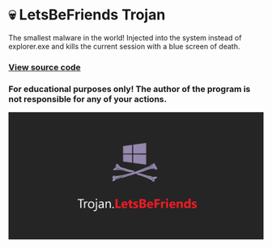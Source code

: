 # 💀 LetsBeFriends Trojan
The smallest malware in the world! Injected into the system instead of explorer.exe and kills the current session with a blue screen of death.

### [View source code](source/stub.c)

### For educational purposes only! The author of the program is not responsible for any of your actions.

![](preview.png)
